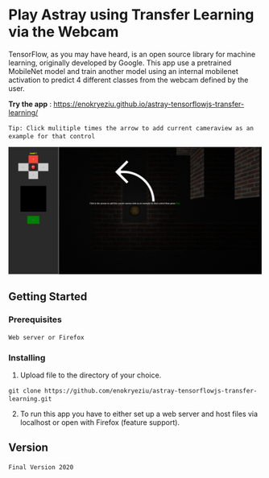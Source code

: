 # Play Astray using Transfer Learning via the Webcam

TensorFlow, as you may have heard, is an open source library for machine learning, originally developed by Google. This app use a pretrained MobileNet model and train another model using an internal mobilenet activation to predict 4 different classes from the webcam defined by the user.

**Try the app**  : https://enokryeziu.github.io/astray-tensorflowjs-transfer-learning/
```
Tip: Click mulitiple times the arrow to add current cameraview as an example for that control
```

![Web Crawler](https://github.com/enokryeziu/astray-tensorflowjs-transfer-learning/blob/master/img/ui.png)


## Getting Started

### Prerequisites

```
Web server or Firefox
```

### Installing

1. Upload file to the directory of your choice.

```
git clone https://github.com/enokryeziu/astray-tensorflowjs-transfer-learning.git
```

2. To run this app you have to either set up a web server and host files via localhost or open with Firefox (feature support).

## Version
```
Final Version 2020
```
